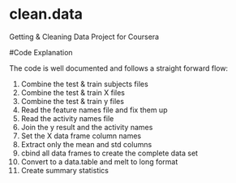 # clean.data
Getting & Cleaning Data Project for Coursera

#Code Explanation

The code is well documented and follows a straight forward flow:

1. Combine the test & train subjects files
2. Combine the test & train X files
3. Combine the test & train y files
4. Read the feature names file and fix them up
5. Read the activity names file
6. Join the y result and the activity names
7. Set the X data frame column names
8. Extract only the mean and std columns
9. cbind all data frames to create the complete data set
10. Convert to a data.table and melt to long format
11. Create summary statistics